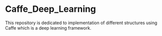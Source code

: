 # Caffe_Deep_Learning

This repository is dedicated to implementation of different structures using Caffe which is a deep learning framework.
